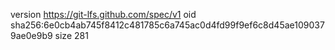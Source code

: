 version https://git-lfs.github.com/spec/v1
oid sha256:6e0cb4ab745f8412c481785c6a745ac0d4fd99f9ef6c8d45ae1090379ae0e9b9
size 281
